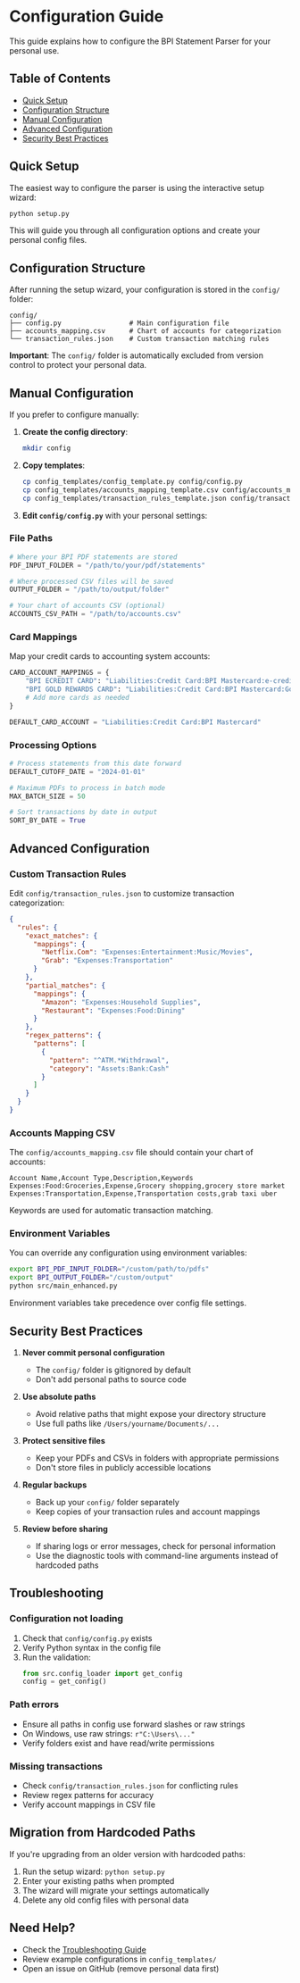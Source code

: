 # Configuration Guide

This guide explains how to configure the BPI Statement Parser for your personal use.

## Table of Contents
- [Quick Setup](#quick-setup)
- [Configuration Structure](#configuration-structure)
- [Manual Configuration](#manual-configuration)
- [Advanced Configuration](#advanced-configuration)
- [Security Best Practices](#security-best-practices)

## Quick Setup

The easiest way to configure the parser is using the interactive setup wizard:

```bash
python setup.py
```

This will guide you through all configuration options and create your personal config files.

## Configuration Structure

After running the setup wizard, your configuration is stored in the `config/` folder:

```
config/
├── config.py                 # Main configuration file
├── accounts_mapping.csv      # Chart of accounts for categorization
└── transaction_rules.json    # Custom transaction matching rules
```

**Important**: The `config/` folder is automatically excluded from version control to protect your personal data.

## Manual Configuration

If you prefer to configure manually:

1. **Create the config directory**:
   ```bash
   mkdir config
   ```

2. **Copy templates**:
   ```bash
   cp config_templates/config_template.py config/config.py
   cp config_templates/accounts_mapping_template.csv config/accounts_mapping.csv
   cp config_templates/transaction_rules_template.json config/transaction_rules.json
   ```

3. **Edit `config/config.py`** with your personal settings:

### File Paths

```python
# Where your BPI PDF statements are stored
PDF_INPUT_FOLDER = "/path/to/your/pdf/statements"

# Where processed CSV files will be saved
OUTPUT_FOLDER = "/path/to/output/folder"

# Your chart of accounts CSV (optional)
ACCOUNTS_CSV_PATH = "/path/to/accounts.csv"
```

### Card Mappings

Map your credit cards to accounting system accounts:

```python
CARD_ACCOUNT_MAPPINGS = {
    "BPI ECREDIT CARD": "Liabilities:Credit Card:BPI Mastercard:e-credit",
    "BPI GOLD REWARDS CARD": "Liabilities:Credit Card:BPI Mastercard:Gold",
    # Add more cards as needed
}

DEFAULT_CARD_ACCOUNT = "Liabilities:Credit Card:BPI Mastercard"
```

### Processing Options

```python
# Process statements from this date forward
DEFAULT_CUTOFF_DATE = "2024-01-01"

# Maximum PDFs to process in batch mode
MAX_BATCH_SIZE = 50

# Sort transactions by date in output
SORT_BY_DATE = True
```

## Advanced Configuration

### Custom Transaction Rules

Edit `config/transaction_rules.json` to customize transaction categorization:

```json
{
  "rules": {
    "exact_matches": {
      "mappings": {
        "Netflix.Com": "Expenses:Entertainment:Music/Movies",
        "Grab": "Expenses:Transportation"
      }
    },
    "partial_matches": {
      "mappings": {
        "Amazon": "Expenses:Household Supplies",
        "Restaurant": "Expenses:Food:Dining"
      }
    },
    "regex_patterns": {
      "patterns": [
        {
          "pattern": "^ATM.*Withdrawal",
          "category": "Assets:Bank:Cash"
        }
      ]
    }
  }
}
```

### Accounts Mapping CSV

The `config/accounts_mapping.csv` file should contain your chart of accounts:

```csv
Account Name,Account Type,Description,Keywords
Expenses:Food:Groceries,Expense,Grocery shopping,grocery store market
Expenses:Transportation,Expense,Transportation costs,grab taxi uber
```

Keywords are used for automatic transaction matching.

### Environment Variables

You can override any configuration using environment variables:

```bash
export BPI_PDF_INPUT_FOLDER="/custom/path/to/pdfs"
export BPI_OUTPUT_FOLDER="/custom/output"
python src/main_enhanced.py
```

Environment variables take precedence over config file settings.

## Security Best Practices

1. **Never commit personal configuration**
   - The `config/` folder is gitignored by default
   - Don't add personal paths to source code

2. **Use absolute paths**
   - Avoid relative paths that might expose your directory structure
   - Use full paths like `/Users/yourname/Documents/...`

3. **Protect sensitive files**
   - Keep your PDFs and CSVs in folders with appropriate permissions
   - Don't store files in publicly accessible locations

4. **Regular backups**
   - Back up your `config/` folder separately
   - Keep copies of your transaction rules and account mappings

5. **Review before sharing**
   - If sharing logs or error messages, check for personal information
   - Use the diagnostic tools with command-line arguments instead of hardcoded paths

## Troubleshooting

### Configuration not loading

1. Check that `config/config.py` exists
2. Verify Python syntax in the config file
3. Run the validation:
   ```python
   from src.config_loader import get_config
   config = get_config()
   ```

### Path errors

- Ensure all paths in config use forward slashes or raw strings
- On Windows, use raw strings: `r"C:\Users\..."`
- Verify folders exist and have read/write permissions

### Missing transactions

- Check `config/transaction_rules.json` for conflicting rules
- Review regex patterns for accuracy
- Verify account mappings in CSV file

## Migration from Hardcoded Paths

If you're upgrading from an older version with hardcoded paths:

1. Run the setup wizard: `python setup.py`
2. Enter your existing paths when prompted
3. The wizard will migrate your settings automatically
4. Delete any old config files with personal data

## Need Help?

- Check the [Troubleshooting Guide](TROUBLESHOOTING.md)
- Review example configurations in `config_templates/`
- Open an issue on GitHub (remove personal data first)